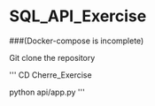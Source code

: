 # SQL_API_Exercise

###(Docker-compose is incomplete)

Git clone the repository

'''
CD Cherre_Exercise

python api/app.py
'''

